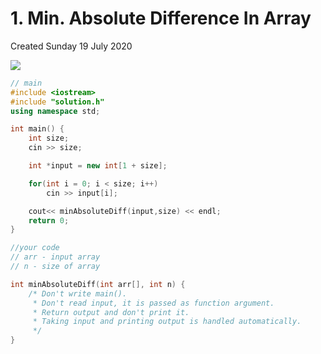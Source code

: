 # 1. Min. Absolute Difference In Array
Created Sunday 19 July 2020

![](/assets/1._Min._Absolute_Difference_In_Array_-_40-image-1.png)

```c++
// main
#include <iostream>
#include "solution.h"
using namespace std;

int main() {
	int size;
	cin >> size;

	int *input = new int[1 + size];

	for(int i = 0; i < size; i++)
		cin >> input[i];

	cout<< minAbsoluteDiff(input,size) << endl;
	return 0;
}

//your code
// arr - input array
// n - size of array

int minAbsoluteDiff(int arr[], int n) {
    /* Don't write main().
     * Don't read input, it is passed as function argument.
     * Return output and don't print it.
     * Taking input and printing output is handled automatically.
     */
}
```
